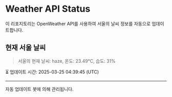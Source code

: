 
# Weather API Status

이 리포지토리는 OpenWeather API를 사용하여 서울의 날씨 정보를 자동으로 업데이트합니다.

## 현재 서울 날씨
> 서울의 현재 날씨: haze, 온도: 23.49°C, 습도: 31%

⏳ 업데이트 시간: 2025-03-25 04:39:45 (UTC)

---
자동 업데이트 봇에 의해 관리됩니다.
